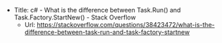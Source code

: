 ﻿* Title:	c# - What is the difference between Task.Run() and Task.Factory.StartNew() - Stack Overflow
  * Url:	https://stackoverflow.com/questions/38423472/what-is-the-difference-between-task-run-and-task-factory-startnew
